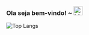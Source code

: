 ### Ola seja bem-vindo! ~ <img src="https://user-images.githubusercontent.com/1303154/88677602-1635ba80-d120-11ea-84d8-d263ba5fc3c0.gif" width="24px" alt="hi">

![Top Langs](https://github-readme-stats.vercel.app/api/top-langs/?username=luanjunior-dev&layout=compact&hide=css,html)
